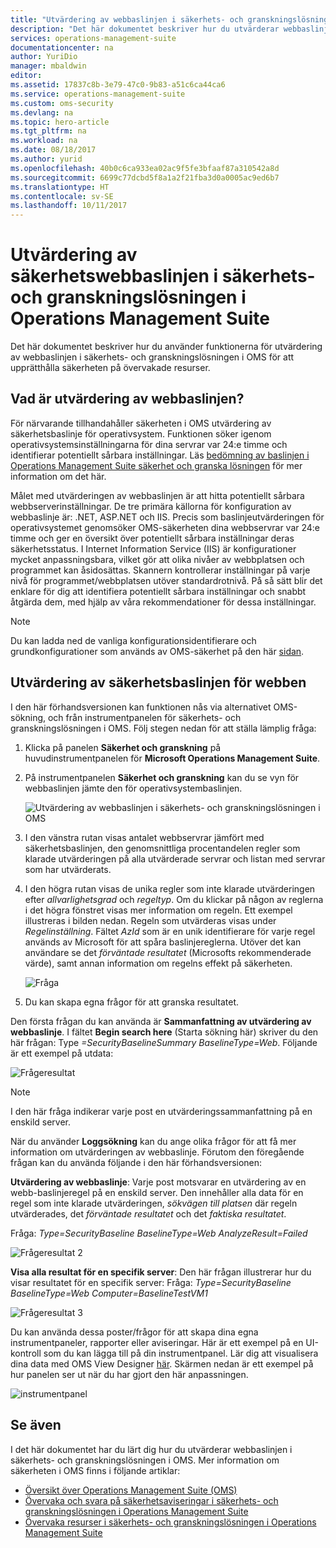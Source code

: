 ```yaml
---
title: "Utvärdering av webbaslinjen i säkerhets- och granskningslösningen i Operations Management Suite | Microsoft Docs"
description: "Det här dokumentet beskriver hur du utvärderar webbaslinjen i säkerhets- och granskningslösningen i OMS för att utvärdera säkerhetsbaslinjen och upprätthålla efterlevnaden och säkerheten på alla övervakade webbservrar."
services: operations-management-suite
documentationcenter: na
author: YuriDio
manager: mbaldwin
editor: 
ms.assetid: 17837c8b-3e79-47c0-9b83-a51c6ca44ca6
ms.service: operations-management-suite
ms.custom: oms-security
ms.devlang: na
ms.topic: hero-article
ms.tgt_pltfrm: na
ms.workload: na
ms.date: 08/18/2017
ms.author: yurid
ms.openlocfilehash: 40b0c6ca933ea02ac9f5fe3bfaaf87a310542a8d
ms.sourcegitcommit: 6699c77dcbd5f8a1a2f21fba3d0a0005ac9ed6b7
ms.translationtype: HT
ms.contentlocale: sv-SE
ms.lasthandoff: 10/11/2017
---
```

# <a name="web-baseline-assessment-in-operations-management-suite-security-and-audit-solution"></a>Utvärdering av säkerhetswebbaslinjen i säkerhets- och granskningslösningen i Operations Management Suite
Det här dokumentet beskriver hur du använder funktionerna för utvärdering av webbaslinjen i säkerhets- och granskningslösningen i OMS för att upprätthålla säkerheten på övervakade resurser.

## <a name="what-is-web-baseline-assessment"></a>Vad är utvärdering av webbaslinjen?
För närvarande tillhandahåller säkerheten i OMS utvärdering av säkerhetsbaslinje för operativsystem. Funktionen söker igenom operativsystemsinställningarna för dina servrar var 24:e timme och identifierar potentiellt sårbara inställningar. Läs [bedömning av baslinjen i Operations Management Suite säkerhet och granska lösningen](https://docs.microsoft.com/azure/operations-management-suite/oms-security-baseline) för mer information om det här.

Målet med utvärderingen av webbaslinjen är att hitta potentiellt sårbara webbserverinställningar. De tre primära källorna för konfiguration av webbaslinje är: .NET, ASP.NET och IIS.  Precis som baslinjeutvärderingen för operativsystemet genomsöker OMS-säkerheten dina webbservrar var 24:e timme och ger en översikt över potentiellt sårbara inställningar deras säkerhetsstatus.  I Internet Information Service (IIS) är konfigurationer mycket anpassningsbara, vilket gör att olika nivåer av webbplatsen och programmet kan åsidosättas. Skannern kontrollerar inställningar på varje nivå för programmet/webbplatsen utöver standardrotnivå. På så sätt blir det enklare för dig att identifiera potentiellt sårbara inställningar och snabbt åtgärda dem, med hjälp av våra rekommendationer för dessa inställningar.

>[!NOTE] 
>Du kan ladda ned de vanliga konfigurationsidentifierare och grundkonfigurationer som används av OMS-säkerhet på den här [sidan](https://gallery.technet.microsoft.com/Azure-Security-Center-a789e335?redir=0).


## <a name="web-security-baseline-assessment"></a>Utvärdering av säkerhetsbaslinjen för webben

I den här förhandsversionen kan funktionen nås via alternativet OMS-sökning, och från instrumentpanelen för säkerhets- och granskningslösningen i OMS. Följ stegen nedan för att ställa lämplig fråga:

1. Klicka på panelen **Säkerhet och granskning** på huvudinstrumentpanelen för **Microsoft Operations Management Suite**.
2. På instrumentpanelen **Säkerhet och granskning** kan du se vyn för webbaslinjen jämte den för operativsystembaslinjen.
   
    ![Utvärdering av webbaslinjen i säkerhets- och granskningslösningen i OMS](./media/oms-security-web-baseline/oms-security-web-baseline-fig5.png)

3. I den vänstra rutan visas antalet webbservrar jämfört med säkerhetsbaslinjen, den genomsnittliga procentandelen regler som klarade utvärderingen på alla utvärderade servrar och listan med servrar som har utvärderats.
4. I den högra rutan visas de unika regler som inte klarade utvärderingen efter *allvarlighetsgrad* och *regeltyp*. Om du klickar på någon av reglerna i det högra fönstret visas mer information om regeln. Ett exempel illustreras i bilden nedan. Regeln som utvärderas visas under *Regelinställning*. Fältet *AzId* som är en unik identifierare för varje regel används av Microsoft för att spåra baslinjereglerna. Utöver det kan användare se det *förväntade resultatet* (Microsofts rekommenderade värde), samt annan information om regelns effekt på säkerheten.
    
    ![Fråga](./media/oms-security-web-baseline/oms-security-web-baseline-fig6.png)

5. Du kan skapa egna frågor för att granska resultatet. 

Den första frågan du kan använda är **Sammanfattning av utvärdering av webbaslinje**. I fältet **Begin search here** (Starta sökning här) skriver du den här frågan: Type *=SecurityBaselineSummary BaselineType=Web*. Följande är ett exempel på utdata:

![Frågeresultat](./media/oms-security-web-baseline/oms-security-web-baseline-fig7.png)

>[!NOTE] 
>I den här fråga indikerar varje post en utvärderingssammanfattning på en enskild server.

När du använder **Loggsökning** kan du ange olika frågor för att få mer information om utvärderingen av webbaslinje. Förutom den föregående frågan kan du använda följande i den här förhandsversionen:

**Utvärdering av webbaslinje**: Varje post motsvarar en utvärdering av en webb-baslinjeregel på en enskild server. Den innehåller alla data för en regel som inte klarade utvärderingen, *sökvägen till platsen* där regeln utvärderades, det *förväntade resultatet* och det *faktiska resultatet*.

Fråga: *Type=SecurityBaseline BaselineType=Web AnalyzeResult=Failed*

![Frågeresultat 2](./media/oms-security-web-baseline/oms-security-web-baseline-fig8.png)

**Visa alla resultat för en specifik server**: Den här frågan illustrerar hur du visar resultatet för en specifik server: Fråga: *Type=SecurityBaseline BaselineType=Web Computer=BaselineTestVM1*

![Frågeresultat 3](./media/oms-security-web-baseline/oms-security-web-baseline-fig3.png)

Du kan använda dessa poster/frågor för att skapa dina egna instrumentpaneler, rapporter eller aviseringar. Här är ett exempel på en UI-kontroll som du kan lägga till på din instrumentpanel. Lär dig att visualisera dina data med OMS View Designer [här](https://blogs.technet.microsoft.com/msoms/2016/06/30/oms-view-designer-visualize-your-data-your-way/). Skärmen nedan är ett exempel på hur panelen ser ut när du har gjort den här anpassningen.

![instrumentpanel](./media/oms-security-web-baseline/oms-security-web-baseline-fig4.png)

## <a name="see-also"></a>Se även
I det här dokumentet har du lärt dig hur du utvärderar webbaslinjen i säkerhets- och granskningslösningen i OMS. Mer information om säkerheten i OMS finns i följande artiklar:

* [Översikt över Operations Management Suite (OMS)](operations-management-suite-overview.md)
* [Övervaka och svara på säkerhetsaviseringar i säkerhets- och granskningslösningen i Operations Management Suite](oms-security-responding-alerts.md)
* [Övervaka resurser i säkerhets- och granskningslösningen i Operations Management Suite](oms-security-monitoring-resources.md)

